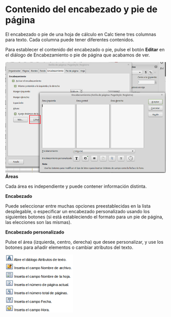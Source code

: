 
# Contenido del encabezado y pie de página

El encabezado o pie de una hoja de cálculo en Calc tiene tres columnas para texto. Cada columna puede tener diferentes contenidos.

Para establecer el contenido del encabezado o pie, pulse el botón **Editar** en el diálogo de Encabezamiento o pie de página que acabamos de ver.

![](https://raw.githubusercontent.com/catedu/libreOffice-la-suite-ofimatica-libre/master/img/Seleccion_320.png)
**Áreas**

Cada área es independiente y puede contener información distinta.

**Encabezado**

Puede seleccionar entre muchas opciones preestablecidas en la lista desplegable, o especificar un encabezado personalizado usando los siguientes botones (si está estableciendo el formato para un pie de página, las elecciones son las mismas).

**Encabezado personalizado**

Pulse el área (izquierda, centro, derecha) que desee personalizar, y use los botones para añadir elementos o cambiar atributos del texto.

![](https://raw.githubusercontent.com/catedu/libreOffice-la-suite-ofimatica-libre/master/img/Seleccion_321.png)
